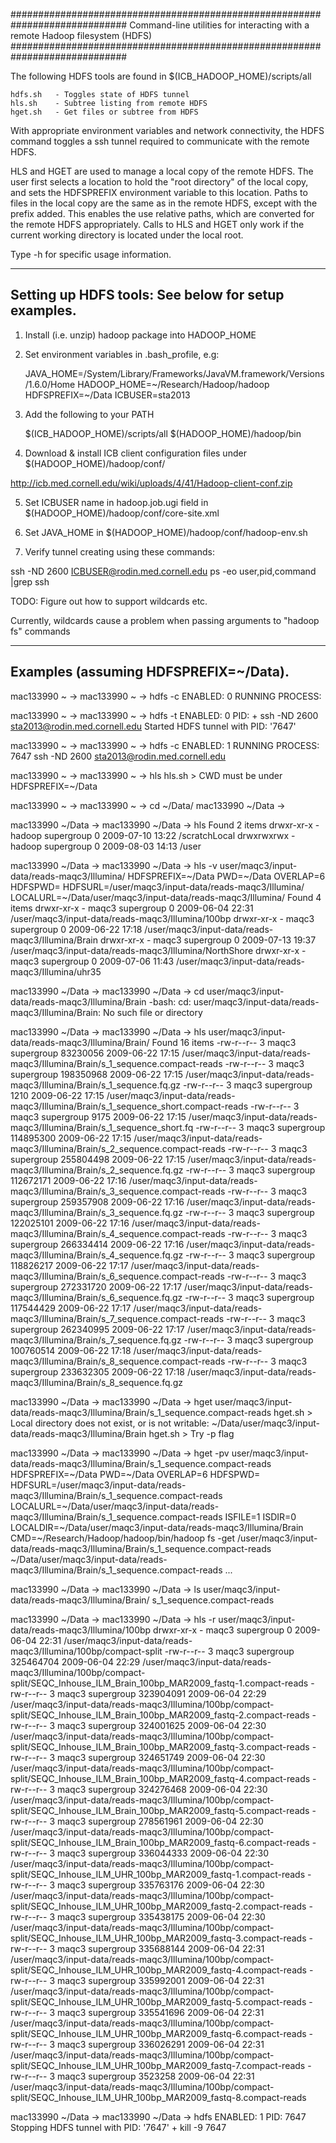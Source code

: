 #############################################################################
Command-line utilities for interacting with a remote Hadoop filesystem (HDFS)
#############################################################################

The following HDFS tools are found in $(ICB_HADOOP_HOME)/scripts/all 

    hdfs.sh   - Toggles state of HDFS tunnel
    hls.sh    - Subtree listing from remote HDFS
    hget.sh   - Get files or subtree from HDFS

With appropriate environment variables and network connectivity, the HDFS
command toggles a ssh tunnel required to communicate with the remote HDFS.

HLS and HGET are used to manage a local copy of the remote HDFS.  The user 
first selects a location to hold the "root directory" of the local copy, and 
sets the HDFSPREFIX environment variable to this location.  Paths to files in
the local copy are the same as in the remote HDFS, except with the prefix
added.  This enables the use relative paths, which are converted for the
remote HDFS appropriately.  Calls to HLS and HGET only work if the current
working directory is located under the local root.  

Type <CMD> -h for specific usage information.  

-------------------------------
Setting up HDFS tools:  See below for setup examples.
-------------------------------

1. Install (i.e. unzip) hadoop package into HADOOP_HOME

2. Set environment variables in .bash_profile, e.g:

    JAVA_HOME=/System/Library/Frameworks/JavaVM.framework/Versions/1.6.0/Home
    HADOOP_HOME=~/Research/Hadoop/hadoop
    HDFSPREFIX=~/Data
    ICBUSER=sta2013

3. Add the following to your PATH

    $(ICB_HADOOP_HOME)/scripts/all 
    $(HADOOP_HOME)/hadoop/bin

4. Download & install ICB client configuration files under $(HADOOP_HOME)/hadoop/conf/ 

http://icb.med.cornell.edu/wiki/uploads/4/41/Hadoop-client-conf.zip

5. Set ICBUSER name in hadoop.job.ugi field in $(HADOOP_HOME)/hadoop/conf/core-site.xml 

6. Set JAVA_HOME in $(HADOOP_HOME)/hadoop/conf/hadoop-env.sh

7. Verify tunnel creating using these commands:

ssh -ND 2600 ICBUSER@rodin.med.cornell.edu
ps -eo user,pid,command |grep ssh

 
 TODO: Figure out how to support wildcards etc.
 
   Currently, wildcards cause a problem when passing 
   arguments to "hadoop fs" commands
 

-------------------------------
Examples (assuming HDFSPREFIX=~/Data).
-------------------------------
mac133990 ~ -> 
mac133990 ~ -> hdfs -c
    ENABLED:  0
    RUNNING PROCESS: 


mac133990 ~ -> 
mac133990 ~ -> hdfs -t
    ENABLED:  0
    PID: 
    + ssh -ND 2600 sta2013@rodin.med.cornell.edu
    Started HDFS tunnel with PID: '7647'


mac133990 ~ -> 
mac133990 ~ -> hdfs -c
    ENABLED:  1
    RUNNING PROCESS:  7647 ssh -ND 2600 sta2013@rodin.med.cornell.edu


mac133990 ~ -> 
mac133990 ~ -> hls
    hls.sh > CWD must be under HDFSPREFIX=~/Data


mac133990 ~ -> 
mac133990 ~ -> cd ~/Data/
mac133990 ~/Data ->


mac133990 ~/Data ->
mac133990 ~/Data -> hls
    Found 2 items
    drwxr-xr-x   - hadoop supergroup          0 2009-07-10 13:22 /scratchLocal
    drwxrwxrwx   - hadoop supergroup          0 2009-08-03 14:13 /user


mac133990 ~/Data ->
mac133990 ~/Data -> hls -v user/maqc3/input-data/reads-maqc3/Illumina/
    HDFSPREFIX=~/Data
    PWD=~/Data
    OVERLAP=6
    HDFSPWD=
    HDFSURL=/user/maqc3/input-data/reads-maqc3/Illumina/
    LOCALURL=~/Data/user/maqc3/input-data/reads-maqc3/Illumina/
    Found 4 items
    drwxr-xr-x   - maqc3 supergroup          0 2009-06-04 22:31 /user/maqc3/input-data/reads-maqc3/Illumina/100bp
    drwxr-xr-x   - maqc3 supergroup          0 2009-06-22 17:18 /user/maqc3/input-data/reads-maqc3/Illumina/Brain
    drwxr-xr-x   - maqc3 supergroup          0 2009-07-13 19:37 /user/maqc3/input-data/reads-maqc3/Illumina/NorthShore
    drwxr-xr-x   - maqc3 supergroup          0 2009-07-06 11:43 /user/maqc3/input-data/reads-maqc3/Illumina/uhr35


mac133990 ~/Data ->
mac133990 ~/Data -> cd user/maqc3/input-data/reads-maqc3/Illumina/Brain
    -bash: cd: user/maqc3/input-data/reads-maqc3/Illumina/Brain: No such file or directory


mac133990 ~/Data ->
mac133990 ~/Data -> hls user/maqc3/input-data/reads-maqc3/Illumina/Brain/
    Found 16 items
    -rw-r--r--   3 maqc3 supergroup   83230056 2009-06-22 17:15 /user/maqc3/input-data/reads-maqc3/Illumina/Brain/s_1_sequence.compact-reads
    -rw-r--r--   3 maqc3 supergroup  198350968 2009-06-22 17:15 /user/maqc3/input-data/reads-maqc3/Illumina/Brain/s_1_sequence.fq.gz
    -rw-r--r--   3 maqc3 supergroup       1210 2009-06-22 17:15 /user/maqc3/input-data/reads-maqc3/Illumina/Brain/s_1_sequence_short.compact-reads
    -rw-r--r--   3 maqc3 supergroup       9175 2009-06-22 17:15 /user/maqc3/input-data/reads-maqc3/Illumina/Brain/s_1_sequence_short.fq
    -rw-r--r--   3 maqc3 supergroup  114895300 2009-06-22 17:15 /user/maqc3/input-data/reads-maqc3/Illumina/Brain/s_2_sequence.compact-reads
    -rw-r--r--   3 maqc3 supergroup  255804498 2009-06-22 17:15 /user/maqc3/input-data/reads-maqc3/Illumina/Brain/s_2_sequence.fq.gz
    -rw-r--r--   3 maqc3 supergroup  112672171 2009-06-22 17:16 /user/maqc3/input-data/reads-maqc3/Illumina/Brain/s_3_sequence.compact-reads
    -rw-r--r--   3 maqc3 supergroup  259357908 2009-06-22 17:16 /user/maqc3/input-data/reads-maqc3/Illumina/Brain/s_3_sequence.fq.gz
    -rw-r--r--   3 maqc3 supergroup  122025101 2009-06-22 17:16 /user/maqc3/input-data/reads-maqc3/Illumina/Brain/s_4_sequence.compact-reads
    -rw-r--r--   3 maqc3 supergroup  266334414 2009-06-22 17:16 /user/maqc3/input-data/reads-maqc3/Illumina/Brain/s_4_sequence.fq.gz
    -rw-r--r--   3 maqc3 supergroup  118826217 2009-06-22 17:17 /user/maqc3/input-data/reads-maqc3/Illumina/Brain/s_6_sequence.compact-reads
    -rw-r--r--   3 maqc3 supergroup  272331720 2009-06-22 17:17 /user/maqc3/input-data/reads-maqc3/Illumina/Brain/s_6_sequence.fq.gz
    -rw-r--r--   3 maqc3 supergroup  117544429 2009-06-22 17:17 /user/maqc3/input-data/reads-maqc3/Illumina/Brain/s_7_sequence.compact-reads
    -rw-r--r--   3 maqc3 supergroup  262340995 2009-06-22 17:17 /user/maqc3/input-data/reads-maqc3/Illumina/Brain/s_7_sequence.fq.gz
    -rw-r--r--   3 maqc3 supergroup  100760514 2009-06-22 17:18 /user/maqc3/input-data/reads-maqc3/Illumina/Brain/s_8_sequence.compact-reads
    -rw-r--r--   3 maqc3 supergroup  233632305 2009-06-22 17:18 /user/maqc3/input-data/reads-maqc3/Illumina/Brain/s_8_sequence.fq.gz


mac133990 ~/Data -> 
mac133990 ~/Data -> hget user/maqc3/input-data/reads-maqc3/Illumina/Brain/s_1_sequence.compact-reads
    hget.sh > Local directory does not exist, or is not writable: ~/Data/user/maqc3/input-data/reads-maqc3/Illumina/Brain
    hget.sh > Try -p flag


mac133990 ~/Data -> 
mac133990 ~/Data -> hget -pv user/maqc3/input-data/reads-maqc3/Illumina/Brain/s_1_sequence.compact-reads
    HDFSPREFIX=~/Data
    PWD=~/Data
    OVERLAP=6
    HDFSPWD=
    HDFSURL=/user/maqc3/input-data/reads-maqc3/Illumina/Brain/s_1_sequence.compact-reads
    LOCALURL=~/Data/user/maqc3/input-data/reads-maqc3/Illumina/Brain/s_1_sequence.compact-reads
    ISFILE=1
    ISDIR=0
    LOCALDIR=~/Data/user/maqc3/input-data/reads-maqc3/Illumina/Brain
    CMD=~/Research/Hadoop/hadoop/bin/hadoop fs -get /user/maqc3/input-data/reads-maqc3/Illumina/Brain/s_1_sequence.compact-reads ~/Data/user/maqc3/input-data/reads-maqc3/Illumina/Brain/s_1_sequence.compact-reads
    ...


mac133990 ~/Data -> 
mac133990 ~/Data -> ls user/maqc3/input-data/reads-maqc3/Illumina/Brain/
    s_1_sequence.compact-reads


mac133990 ~/Data -> 
mac133990 ~/Data -> hls -r user/maqc3/input-data/reads-maqc3/Illumina/100bp
    drwxr-xr-x   - maqc3 supergroup          0 2009-06-04 22:31 /user/maqc3/input-data/reads-maqc3/Illumina/100bp/compact-split
    -rw-r--r--   3 maqc3 supergroup  325464704 2009-06-04 22:29 /user/maqc3/input-data/reads-maqc3/Illumina/100bp/compact-split/SEQC_Inhouse_ILM_Brain_100bp_MAR2009_fastq-1.compact-reads
    -rw-r--r--   3 maqc3 supergroup  323904091 2009-06-04 22:29 /user/maqc3/input-data/reads-maqc3/Illumina/100bp/compact-split/SEQC_Inhouse_ILM_Brain_100bp_MAR2009_fastq-2.compact-reads
    -rw-r--r--   3 maqc3 supergroup  324001625 2009-06-04 22:30 /user/maqc3/input-data/reads-maqc3/Illumina/100bp/compact-split/SEQC_Inhouse_ILM_Brain_100bp_MAR2009_fastq-3.compact-reads
    -rw-r--r--   3 maqc3 supergroup  324651749 2009-06-04 22:30 /user/maqc3/input-data/reads-maqc3/Illumina/100bp/compact-split/SEQC_Inhouse_ILM_Brain_100bp_MAR2009_fastq-4.compact-reads
    -rw-r--r--   3 maqc3 supergroup  324276468 2009-06-04 22:30 /user/maqc3/input-data/reads-maqc3/Illumina/100bp/compact-split/SEQC_Inhouse_ILM_Brain_100bp_MAR2009_fastq-5.compact-reads
    -rw-r--r--   3 maqc3 supergroup  278561961 2009-06-04 22:30 /user/maqc3/input-data/reads-maqc3/Illumina/100bp/compact-split/SEQC_Inhouse_ILM_Brain_100bp_MAR2009_fastq-6.compact-reads
    -rw-r--r--   3 maqc3 supergroup  336044333 2009-06-04 22:30 /user/maqc3/input-data/reads-maqc3/Illumina/100bp/compact-split/SEQC_Inhouse_ILM_UHR_100bp_MAR2009_fastq-1.compact-reads
    -rw-r--r--   3 maqc3 supergroup  335763176 2009-06-04 22:30 /user/maqc3/input-data/reads-maqc3/Illumina/100bp/compact-split/SEQC_Inhouse_ILM_UHR_100bp_MAR2009_fastq-2.compact-reads
    -rw-r--r--   3 maqc3 supergroup  335438175 2009-06-04 22:30 /user/maqc3/input-data/reads-maqc3/Illumina/100bp/compact-split/SEQC_Inhouse_ILM_UHR_100bp_MAR2009_fastq-3.compact-reads
    -rw-r--r--   3 maqc3 supergroup  335688144 2009-06-04 22:31 /user/maqc3/input-data/reads-maqc3/Illumina/100bp/compact-split/SEQC_Inhouse_ILM_UHR_100bp_MAR2009_fastq-4.compact-reads
    -rw-r--r--   3 maqc3 supergroup  335992001 2009-06-04 22:31 /user/maqc3/input-data/reads-maqc3/Illumina/100bp/compact-split/SEQC_Inhouse_ILM_UHR_100bp_MAR2009_fastq-5.compact-reads
    -rw-r--r--   3 maqc3 supergroup  335541696 2009-06-04 22:31 /user/maqc3/input-data/reads-maqc3/Illumina/100bp/compact-split/SEQC_Inhouse_ILM_UHR_100bp_MAR2009_fastq-6.compact-reads
    -rw-r--r--   3 maqc3 supergroup  336026291 2009-06-04 22:31 /user/maqc3/input-data/reads-maqc3/Illumina/100bp/compact-split/SEQC_Inhouse_ILM_UHR_100bp_MAR2009_fastq-7.compact-reads
    -rw-r--r--   3 maqc3 supergroup    3523258 2009-06-04 22:31 /user/maqc3/input-data/reads-maqc3/Illumina/100bp/compact-split/SEQC_Inhouse_ILM_UHR_100bp_MAR2009_fastq-8.compact-reads


mac133990 ~/Data -> 
mac133990 ~/Data -> hdfs
    ENABLED:  1
    PID:  7647
    Stopping HDFS tunnel with PID: '7647'
    + kill -9 7647



